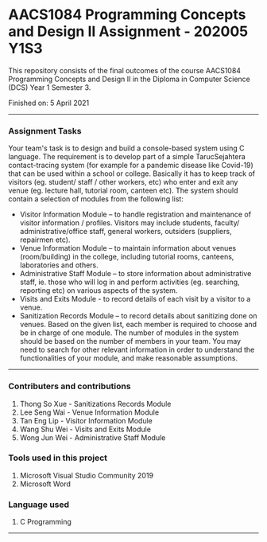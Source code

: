 # AACS1084 Programming Concepts and Design II Assignment - 202005 Y1S3

This repository consists of the final outcomes of the course AACS1084 Programming Concepts and Design II in the Diploma in Computer Science (DCS) Year 1 Semester 3. 

Finished on: 5 April 2021

----------------------------------------------------------------------------------------------------------------------------------

### Assignment Tasks
Your team's task is to design and build a console-based system using C language. The requirement is to develop part of a simple TarucSejahtera contact-tracing system (for example for a pandemic disease like Covid-19) that can be used within a school or college. Basically it has to keep track of visitors (eg. student/ staff / other workers, etc)
who enter and exit any venue (eg. lecture hall, tutorial room, canteen etc). The system should contain a selection of modules from the following list:

- Visitor Information Module – to handle registration and maintenance of visitor information / profiles. Visitors may include students, faculty/ administrative/office staff, general workers, outsiders (suppliers, repairmen etc). 
- Venue Information Module – to maintain information about venues (room/building) in the college, including tutorial rooms, canteens, laboratories and others.
- Administrative Staff Module – to store information about administrative staff, ie. those who will log in and perform activities (eg. searching, reporting etc) on various
aspects of the system. 
- Visits and Exits Module - to record details of each visit by a visitor to a venue.
- Sanitization Records Module – to record details about sanitizing done on venues. Based on the given list, each member is required to choose and be in charge of one module. The number of modules in the system should be based on the number of members in your team. You may need to search for other relevant information in order to understand the functionalities of your module, and make reasonable assumptions.

----------------------------------------------------------------------------------------------------------------------------------


### Contributers and contributions
1. Thong So Xue - Sanitizations Records Module
2. Lee Seng Wai - Venue Information Module
3. Tan Eng Lip - Visitor Information Module
4. Wang Shu Wei - Visits and Exits Module
5. Wong Jun Wei - Administrative Staff Module

### Tools used in this project
1. Microsoft Visual Studio Community 2019
2. Microsoft Word

### Language used
1. C Programming

----------------------------------------------------------------------------------------------------------------------------------

